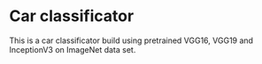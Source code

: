 # Car classificator
This is a car classificator build using pretrained VGG16, VGG19 and InceptionV3 on ImageNet data set.
